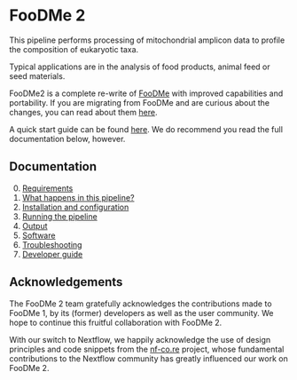# FooDMe 2

This pipeline performs processing of mitochondrial amplicon data to profile the composition of eukaryotic taxa.

Typical applications are in the analysis of food products, animal feed or seed materials.

FooDMe2 is a complete re-write of [FooDMe](https://github.com/CVUA-RRW/FooDMe/tree/master) with improved capabilities and portability. If you are migrating from FooDMe and are curious about the changes, you
can read about them [here](docs/migration.md).

A quick start guide can be found [here](docs/quickstart.md). We do recommend you read the full documentation below, however. 

## Documentation

0. [Requirements](docs/requirements.md)
1. [What happens in this pipeline?](docs/pipeline.md)
2. [Installation and configuration](docs/installation.md)
3. [Running the pipeline](docs/usage.md)
4. [Output](docs/output.md)
5. [Software](docs/software.md)
5. [Troubleshooting](docs/troubleshooting.md)
6. [Developer guide](docs/developer.md)

## Acknowledgements

The FooDMe 2 team gratefully acknowledges the contributions made to FooDMe 1, by its (former) developers as well as the user community. We hope to continue this fruitful collaboration with FooDMe 2. 

With our switch to Nextflow, we happily acknowledge the use of design principles and code snippets from the [nf-co.re](https://nf-co.re/) project, whose fundamental contributions to the Nextflow community has greatly influenced our work on FooDMe 2. 
